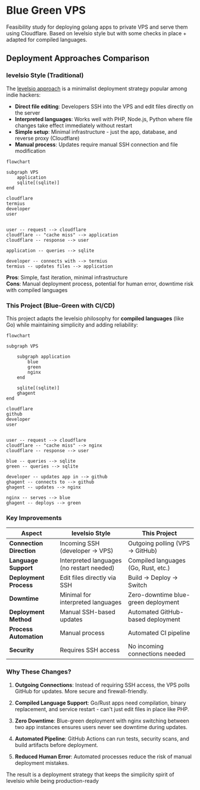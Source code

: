 # Blue Green VPS

Feasibility study for deploying golang apps to private VPS and serve them using Cloudflare. Based on levelsio style but with some checks in place + adapted for compiled languages.

## Deployment Approaches Comparison

### levelsio Style (Traditional)

The [levelsio approach](https://levels.io/) is a minimalist deployment strategy popular among indie hackers:

- **Direct file editing**: Developers SSH into the VPS and edit files directly on the server
- **Interpreted languages**: Works well with PHP, Node.js, Python where file changes take effect immediately without restart
- **Simple setup**: Minimal infrastructure - just the app, database, and reverse proxy (Cloudflare)
- **Manual process**: Updates require manual SSH connection and file modification

```mermaid
flowchart

subgraph VPS
    application
    sqlite[(sqlite)]
end

cloudflare
termius
developer
user


user -- request --> cloudflare
cloudflare -- "cache miss" --> application
cloudflare -- response --> user

application -- queries --> sqlite

developer -- connects with --> termius
termius -- updates files --> application
```

**Pros**: Simple, fast iteration, minimal infrastructure  
**Cons**: Manual deployment process, potential for human error, downtime risk with compiled languages

### This Project (Blue-Green with CI/CD)

This project adapts the levelsio philosophy for **compiled languages** (like Go) while maintaining simplicity and adding reliability:

```mermaid
flowchart

subgraph VPS

    subgraph application
        blue
        green
        nginx
    end

    sqlite[(sqlite)]
    ghagent
end

cloudflare
github
developer
user


user -- request --> cloudflare
cloudflare -- "cache miss" --> nginx
cloudflare -- response --> user

blue -- queries --> sqlite
green -- queries --> sqlite

developer -- updates app in --> github
ghagent -- connects to --> github
ghagent -- updates --> nginx

nginx -- serves --> blue
ghagent -- deploys --> green
```

### Key Improvements

| Aspect                   | levelsio Style                            | This Project                        |
| ------------------------ | ----------------------------------------- | ----------------------------------- |
| **Connection Direction** | Incoming SSH (developer → VPS)            | Outgoing polling (VPS → GitHub)     |
| **Language Support**     | Interpreted languages (no restart needed) | Compiled languages (Go, Rust, etc.) |
| **Deployment Process**   | Edit files directly via SSH               | Build → Deploy → Switch             |
| **Downtime**             | Minimal for interpreted languages         | Zero-downtime blue-green deployment |
| **Deployment Method**    | Manual SSH-based updates                  | Automated GitHub-based deployment   |
| **Process Automation**   | Manual process                            | Automated CI pipeline               |
| **Security**             | Requires SSH access                       | No incoming connections needed      |

### Why These Changes?

1. **Outgoing Connections**: Instead of requiring SSH access, the VPS polls GitHub for updates. More secure and firewall-friendly.

2. **Compiled Language Support**: Go/Rust apps need compilation, binary replacement, and service restart - can't just edit files in place like PHP.

3. **Zero Downtime**: Blue-green deployment with nginx switching between two app instances ensures users never see downtime during updates.

4. **Automated Pipeline**: GitHub Actions can run tests, security scans, and build artifacts before deployment.

5. **Reduced Human Error**: Automated processes reduce the risk of manual deployment mistakes.

The result is a deployment strategy that keeps the simplicity spirit of levelsio while being production-ready
